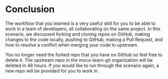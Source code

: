 # Conclusion

The workflow that you learned is a very useful skill for you to be able to work in a team of developers, all collaborating on the same project. In this scenario, we discussed forking and cloning repos on GitHub, making changes to the code locally, pushing to GitHub, making a Pull Request, and how to resolve a conflict when merging your code to upstream.

You no longer need the forked repo that you have on GitHub so feel free to delete it. The upstream repo in the moco-learn-git organization will be deleted in 48 hours. If you would like to run through the scenario again, a new repo will be provided for you to work in.
